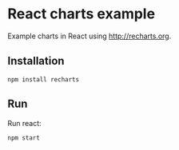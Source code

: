# React charts example

Example charts in React using http://recharts.org.

## Installation

    npm install recharts

## Run

Run react:

    npm start
